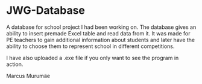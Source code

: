 # JWG-Database
A database for school project I had been working on. The database gives an ability to insert premade Excel table and read data from it. It was made for PE teachers to gain additional information about students and later have the ability to choose them to represent school in different competitions.

I have also uploaded a .exe file if you only want to see the program in action.

Marcus Murumäe  
